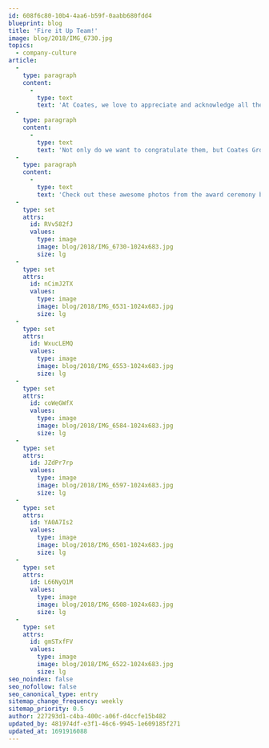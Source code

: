 ```yaml
---
id: 608f6c80-10b4-4aa6-b59f-0aabb680fdd4
blueprint: blog
title: 'Fire it Up Team!'
image: blog/2018/IMG_6730.jpg
topics:
  - company-culture
article:
  -
    type: paragraph
    content:
      -
        type: text
        text: 'At Coates, we love to appreciate and acknowledge all the hard work and effort that is put in by our Coates Crew! Last week, 10 of our China Coates team were rewarded for their 3-years and for some, 5-years of service.'
  -
    type: paragraph
    content:
      -
        type: text
        text: 'Not only do we want to congratulate them, but Coates Group is also immensely grateful for each and every one of our members in our global offices for the tremendous amount of effort that is put daily to produce the high-quality work that Coates Group is renowned for! Fire it Up!'
  -
    type: paragraph
    content:
      -
        type: text
        text: 'Check out these awesome photos from the award ceremony below:'
  -
    type: set
    attrs:
      id: RVv582fJ
      values:
        type: image
        image: blog/2018/IMG_6730-1024x683.jpg
        size: lg
  -
    type: set
    attrs:
      id: nCimJ2TX
      values:
        type: image
        image: blog/2018/IMG_6531-1024x683.jpg
        size: lg
  -
    type: set
    attrs:
      id: WxucLEMQ
      values:
        type: image
        image: blog/2018/IMG_6553-1024x683.jpg
        size: lg
  -
    type: set
    attrs:
      id: coWeGWfX
      values:
        type: image
        image: blog/2018/IMG_6584-1024x683.jpg
        size: lg
  -
    type: set
    attrs:
      id: JZdPr7rp
      values:
        type: image
        image: blog/2018/IMG_6597-1024x683.jpg
        size: lg
  -
    type: set
    attrs:
      id: YA0A7Is2
      values:
        type: image
        image: blog/2018/IMG_6501-1024x683.jpg
        size: lg
  -
    type: set
    attrs:
      id: L66NyQ1M
      values:
        type: image
        image: blog/2018/IMG_6508-1024x683.jpg
        size: lg
  -
    type: set
    attrs:
      id: gmSTxfFV
      values:
        type: image
        image: blog/2018/IMG_6522-1024x683.jpg
        size: lg
seo_noindex: false
seo_nofollow: false
seo_canonical_type: entry
sitemap_change_frequency: weekly
sitemap_priority: 0.5
author: 227293d1-c4ba-400c-a06f-d4ccfe15b482
updated_by: 481974df-e3f1-46c6-9945-1e609185f271
updated_at: 1691916088
---
```

